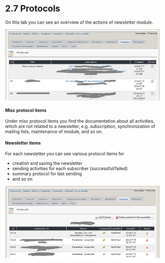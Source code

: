 # 2.7 Protocols

On this tab you can see an overview of the actions of newsletter module.

![](../assets/protocol1_en.PNG)


#### Misc protocol items
Under misc protocol items you find the documentation about all activities, which are not related to a newsletter, e.g. subscription, synchronization of mailing lists, maintenance of module, and so on.

#### Newsletter items
For each newsletter you can see various protocol items for 
* creation and saving the newsletter
* sending activities for each subscriber (successful/failed)
* summary protocol for last sending
* and so on

![](../assets/protocol2_en.PNG)